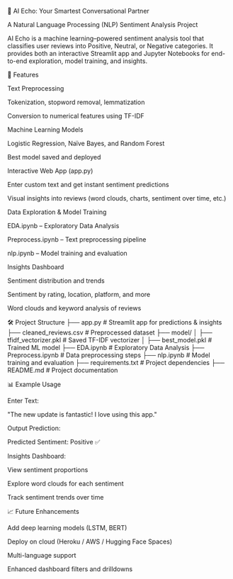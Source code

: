 🤖 AI Echo: Your Smartest Conversational Partner

A Natural Language Processing (NLP) Sentiment Analysis Project

AI Echo is a machine learning–powered sentiment analysis tool that classifies user reviews into Positive, Neutral, or Negative categories. It provides both an interactive Streamlit app and Jupyter Notebooks for end-to-end exploration, model training, and insights.

🚀 Features

Text Preprocessing

Tokenization, stopword removal, lemmatization

Conversion to numerical features using TF-IDF

Machine Learning Models

Logistic Regression, Naïve Bayes, and Random Forest

Best model saved and deployed

Interactive Web App (app.py)

Enter custom text and get instant sentiment predictions

Visual insights into reviews (word clouds, charts, sentiment over time, etc.)

Data Exploration & Model Training

EDA.ipynb – Exploratory Data Analysis

Preprocess.ipynb – Text preprocessing pipeline

nlp.ipynb – Model training and evaluation

Insights Dashboard

Sentiment distribution and trends

Sentiment by rating, location, platform, and more

Word clouds and keyword analysis of reviews

🛠️ Project Structure
├── app.py                  # Streamlit app for predictions & insights
├── cleaned_reviews.csv      # Preprocessed dataset
├── model/
│   ├── tfidf_vectorizer.pkl # Saved TF-IDF vectorizer
│   ├── best_model.pkl       # Trained ML model
├── EDA.ipynb                # Exploratory Data Analysis
├── Preprocess.ipynb         # Data preprocessing steps
├── nlp.ipynb                # Model training and evaluation
├── requirements.txt         # Project dependencies
├── README.md                # Project documentation


📊 Example Usage

Enter Text:

"The new update is fantastic! I love using this app."

Output Prediction:

Predicted Sentiment: Positive ✅

Insights Dashboard:

View sentiment proportions

Explore word clouds for each sentiment

Track sentiment trends over time

📈 Future Enhancements

Add deep learning models (LSTM, BERT)

Deploy on cloud (Heroku / AWS / Hugging Face Spaces)

Multi-language support

Enhanced dashboard filters and drilldowns
